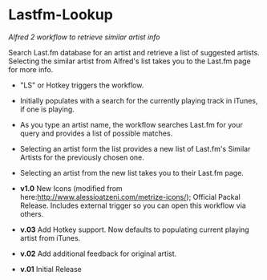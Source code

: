 Lastfm-Lookup
=============

*Alfred 2 workflow to retrieve similar artist info*

Search Last.fm database for an artist and retrieve a list of suggested artists. Selecting the similar artist from Alfred's list takes you to the Last.fm page for more info.

- "LS" or Hotkey triggers the workflow.
- Initially populates with a search for the currently playing track in iTunes, if one is playing.
- As you type an artist name, the workflow searches Last.fm for your query and provides a list of possible matches.
- Selecting an artist form the list provides a new list of Last.fm's Similar Artists for the previously chosen one.
- Selecting an artist from the new list takes you to their Last.fm page.


- **v1.0** New Icons (modified from here:http://www.alessioatzeni.com/metrize-icons/); Official Packal Release. Includes external trigger so you can open this workflow via others.
- **v.03** Add Hotkey support. Now defaults to populating current playing artist from iTunes.
- **v.02** Add additional feedback for original artist.
- **v.01** Initial Release